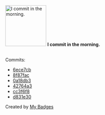 <img src="https://my-badges.github.io/my-badges/morning-commits.png" alt="I commit in the morning." title="I commit in the morning." width="128">
<strong>I commit in the morning.</strong>
<br><br>

Commits:

- <a href="https://github.com/HorebZ/HorebZ/commit/6ece7cb0c04ecfbd483df24986903634d7c33ac1">6ece7cb</a>
- <a href="https://github.com/HorebZ/HorebZ/commit/8f87fac188193e99dbff546e8874860ae8d05a7f">8f87fac</a>
- <a href="https://github.com/HorebZ/HorebZ/commit/0a18db3bfcc4582c1ad7115a910776c2210aaf6e">0a18db3</a>
- <a href="https://github.com/HorebZ/HorebZ/commit/42764a39cbc43beed0f42d348fce431f6a9d5311">42764a3</a>
- <a href="https://github.com/HorebZ/HorebZ/commit/cc3f6f88d0e967e8612d9f26fc639928a1423444">cc3f6f8</a>
- <a href="https://github.com/HorebZ/HorebZ/commit/d831e303b48662454c1c699061296374e8be4f8f">d831e30</a>


Created by <a href="https://github.com/my-badges/my-badges">My Badges</a>